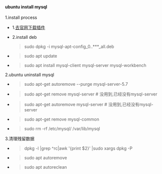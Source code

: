 #### ubuntu install mysql

1.install process  
+ 1.[去官网下载插件](http://dev.mysql.com/downloads/repo/apt/.)

+ 2.install deb
    >sudo dpkg -i mysql-apt-config_0..***_all.deb

+ >sudo apt update

+ >sudo apt install mysql-client mysql-server mysql-workbench

2.ubuntu uninstall mysql

+ >sudo apt-get autoremove --purge mysql-server-5.7

+ >sudo apt-get remove mysql-server # 没用到,已经没有mysql-server

+ >sudo apt-get autoremove mysql-server # 没用到,已经没有mysql-server

+ >sudo apt-get remove mysql-common

+ >sudo rm -rf /etc/mysql/ /var/lib/mysql


3.清理残留数据

+ >dpkg -l |grep ^rc|awk '{print $2}' |sudo xargs dpkg -P

+ >sudo apt autoremove

+ >sudo apt autoreclean

